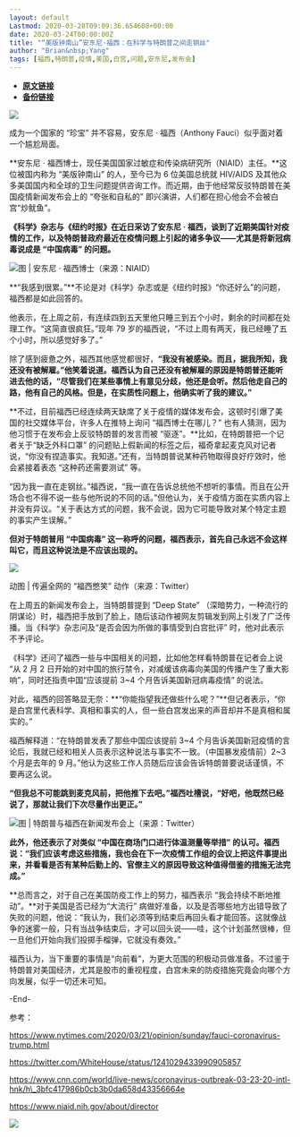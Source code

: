 ```yaml
---
layout: default
Lastmod: 2020-03-28T09:09:36.654608+00:00
date: 2020-03-24T00:00:00Z
title: "“美版钟南山”安东尼·福西：在科学与特朗普之间走钢丝"
author: "Brian&nbsp;Yang"
tags: [福西,特朗普,疫情,美国,白宫,问题,安东尼,发布会]
---
```


* [**原文链接**](https://mp.weixin.qq.com/s/bnv09SOXFP8HOqxyAdD75Q)
* [**备份链接**](http://archive.ph/7Viaq)


![](/images/post/50b99a00e1a2fe420810fbd28beb37a7.jpg)

成为一个国家的 “珍宝” 并不容易，安东尼 · 福西（Anthony Fauci）似乎面对着一个尴尬局面。  

**安东尼 · 福西博士，现任美国国家过敏症和传染病研究所（NIAID）主任。**这位被国内称为 “美版钟南山” 的人，至今已为 6 位美国总统就 HIV/AIDS 及其他众多美国国内和全球的卫生问题提供咨询工作。而近期，由于他经常反驳特朗普在美国疫情新闻发布会上的 “夸张和自私的” 即兴演讲，人们都在担心他会不会被白宫“炒鱿鱼”。

**《科学》杂志与《纽约时报》在近日采访了安东尼 · 福西，谈到了近期美国针对疫情的工作，以及特朗普政府最近在疫情问题上引起的诸多争议——尤其是将新冠病毒说成是 “中国病毒” 的问题。**

![](/images/post/3529b6d43eb85fba6636d442159fa615.jpg)图 | 安东尼 · 福西博士（来源：NIAID）

**“我感到很累。”**不论是对《科学》杂志或是《纽约时报》“你还好么”的问题，福西都是如此回答的。

他表示，在上周之前，有连续四到五天里他只睡三到五个小时，剩余的时间都在处理工作。“这简直很疯狂。”现年 79 岁的福西说，“不过上周有两天，我已经睡了五个小时，所以感觉好多了。”

除了感到疲惫之外，福西其他感觉都很好，**“我没有被感染。而且，据我所知，我还没有被解雇。”**他笑着说道。福西认为自己还没有被解雇的原因是特朗普还能听进去他的话，**“尽管我们在某些事情上有意见分歧，他还是会听。然后他走自己的路，他有自己的风格。但是，在实质性问题上，他确实听了我的建议。”**

**不过，目前福西已经连续两天缺席了关于疫情的媒体发布会，这顿时引爆了美国的社交媒体平台，许多人在推特上询问 “福西博士在哪儿？” 也有人猜测，因为他习惯于在发布会上反驳特朗普的发言而被 “驱逐”。**比如，在特朗普把一个记者关于“缺乏外科口罩” 的问题贴上假新闻的标签之后，福奇拿起麦克风对记者说，“你没有捏造事实。我知道。”还有，当特朗普说某种药物取得良好疗效时，他会紧接着表态 “这种药还需要测试” 等。

“因为我一直在走钢丝。”福西说，“我一直在告诉总统他不想听的事情。而且在公开场合也不得不说一些与他所说的不同的话。”但他认为，关于疫情方面在实质内容上并没有异议。“关于表达方式的问题，我不会说，因为它可能导致对某个特定主题的事实产生误解。”

**但对于特朗普用 “中国病毒” 这一称呼的问题，福西表示，首先自己永远不会这样叫它，而且这种说法是不应该出现的。**

![](/images/post/e18e1cf26e324560cc8925d52e263d80.jpg)

动图 | 传遍全网的 “福西憋笑” 动作（来源：Twitter）  

在上周五的新闻发布会上，当特朗普提到 “Deep State” （深暗势力，一种流行的阴谋论）时，福西把手放到了脸上，随后该动作被网友剪辑发到网上引发了广泛传播。当《科学》杂志问及“是否会因为所做的事情受到白宫批评” 时，他对此表示不予评论。

《科学》还问了福西一些与中国相关的问题，比如他怎样看特朗普在记者会上说 “从 2 月 2 日开始的对中国的旅行禁令，对减缓该病毒向美国的传播产生了重大影响”，同时还指责中国“应该提前 3~4 个月告诉美国新冠病毒疫情” 的说法。

对此，福西的回答略显无奈：**“你能指望我还做些什么呢？”**但记者表示，“你是白宫里代表科学、真相和事实的人，但一些白宫发出来的声音却并不是真相和属实的。”

福西解释道：“在特朗普发表了那些中国应该提前 3~4 个月告诉美国新冠疫情的言论后，我就已经和相关人员表示这种说法与事实不一致。（中国暴发疫情前）2~3 个月是去年的 9 月。”他认为这些工作人员随后应该会告诉特朗普要说话谨慎，不要再这么说。

**“但我总不可能跳到麦克风前，把他推下去吧。”福西吐槽说，“好吧，他既然已经说了，那就让我们下次尽量作出更正。”**

![](/images/post/c837dd11b2f37975d568b8260e31b965.jpg)图 | 特朗普与福西在新闻发布会上（来源：Twitter）

**此外，他还表示了对类似 “中国在商场门口进行体温测量等举措” 的认可。福西说：“我们应该考虑这些措施，我也会在下一次疫情工作组的会议上把这件事提出来，并看看是否有某种后勤上的、官僚主义的原因导致这种值得借鉴的措施无法完成。”**

**总而言之，对于自己在美国防疫工作上的努力，福西表示 “我会持续不断地推动”。**对于美国是否已经为“大流行” 病做好准备，以及是否哪些地方出错导致了失败的问题，他说：“我认为，我们必须等到结束后再回头看才能回答。这就像战争的迷雾一般，只有当战争结束后，才可以回头说——哇，这个计划虽然很棒，但一旦他们开始向我们投掷手榴弹，它就没有奏效。”

福西认为，当下重要的事情是“向前看”，为更大范围的积极动员做准备。不过鉴于特朗普对美国经济，尤其是股市的重视程度，白宫未来的防疫措施究竟会向哪个方向发展，似乎一切还未可知。

\-End-

参考：

https://www.nytimes.com/2020/03/21/opinion/sunday/fauci-coronavirus-trump.html

https://twitter.com/WhiteHouse/status/1241029433990905857

https://www.cnn.com/world/live-news/coronavirus-outbreak-03-23-20-intl-hnk/h\_3bfc417986b0cb3b0da658d43356664e

https://www.niaid.nih.gov/about/director

![](/images/post/ab11a9fa4f71bb2b36652d195f0d3064.jpg)

